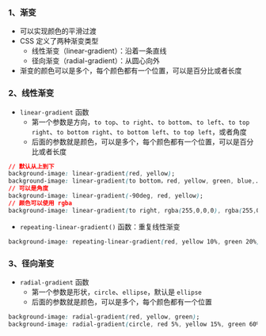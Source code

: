 
### 1、渐变

- 可以实现颜色的平滑过渡
- CSS 定义了两种渐变类型
  - 线性渐变（linear-gradient）：沿着一条直线
  - 径向渐变（radial-gradient）：从圆心向外
- 渐变的颜色可以是多个，每个颜色都有一个位置，可以是百分比或者长度

### 2、线性渐变

- `linear-gradient` 函数
  - 第一个参数是方向，`to top`、`to right`、`to bottom`、`to left`、`to top right`、`to bottom right`、`to bottom left`、`to top left`，或者角度
  - 后面的参数就是颜色，可以是多个，每个颜色都有一个位置，可以是百分比或者长度

```css
// 默认从上到下
background-image: linear-gradient(red, yellow);
background-image: linear-gradient(to bottom，red, yellow, green, blue,...);
// 可以是角度
background-image: linear-gradient(-90deg, red, yellow);
// 颜色可以使用 rgba
background-image: linear-gradient(to right, rgba(255,0,0,0), rgba(255,0,0,1));
```

- `repeating-linear-gradient()` 函数：重复线性渐变

```css
background-image: repeating-linear-gradient(red, yellow 10%, green 20%);
```

### 3、径向渐变
- `radial-gradient` 函数
  - 第一个参数是形状，`circle`、`ellipse`，默认是 `ellipse`
  - 后面的参数就是颜色，可以是多个，每个颜色都有一个位置

```css
background-image: radial-gradient(red, yellow, green);
background-image: radial-gradient(circle, red 5%, yellow 15%, green 60%);
```
